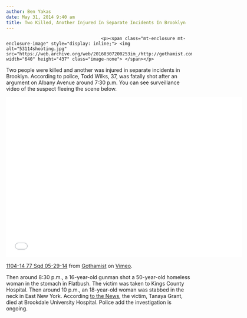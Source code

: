 ```yaml
---
author: Ben Yakas
date: May 31, 2014 9:40 am
title: Two Killed, Another Injured In Separate Incidents In Brooklyn
---
```


	
										<p><span class="mt-enclosure mt-enclosure-image" style="display: inline;"> <img alt="53114shooting.jpg" src="https://web.archive.org/web/20160307200253im_/http://gothamist.com/attachments/byakas/53114shooting.jpg" width="640" height="437" class="image-none"> </span></p>

<p>Two people were killed and another was injured in separate incidents in Brooklyn. According to police, Todd Wilks, 37, was fatally shot after an argument on Albany Avenue around 7:30 p.m. You can see surveillance video of the suspect fleeing the scene below.</p>

<p><iframe src="//web.archive.org/web/20160307200253if_/http://player.vimeo.com/video/96987769" width="640" height="436" frameborder="0" webkitallowfullscreen="" mozallowfullscreen="" allowfullscreen></iframe> </p><p><a href="https://web.archive.org/web/20160307200253/http://vimeo.com/96987769">1104-14 77 Sqd 05-29-14</a> from <a href="https://web.archive.org/web/20160307200253/http://vimeo.com/gothamist">Gothamist</a> on <a href="https://web.archive.org/web/20160307200253/https://vimeo.com/">Vimeo</a>.</p><p></p>

<p>Then around 8:30 p.m., a 16-year-old gunman shot a 50-year-old homeless woman in the stomach in Flatbush. The victim was taken to Kings County Hospital. Then around 10 p.m., an 18-year-old woman was stabbed in the neck in East New York. According <a href="https://web.archive.org/web/20160307200253/http://www.nydailynews.com/new-york/nyc-crime/woman-stabbed-death-shot-brooklyn-attacks-cops-article-1.1812276">to the News</a>, the victim, Tanaya Grant, died at Brookdale University Hospital. Police add the investigation is ongoing. </p>					
										
									
				